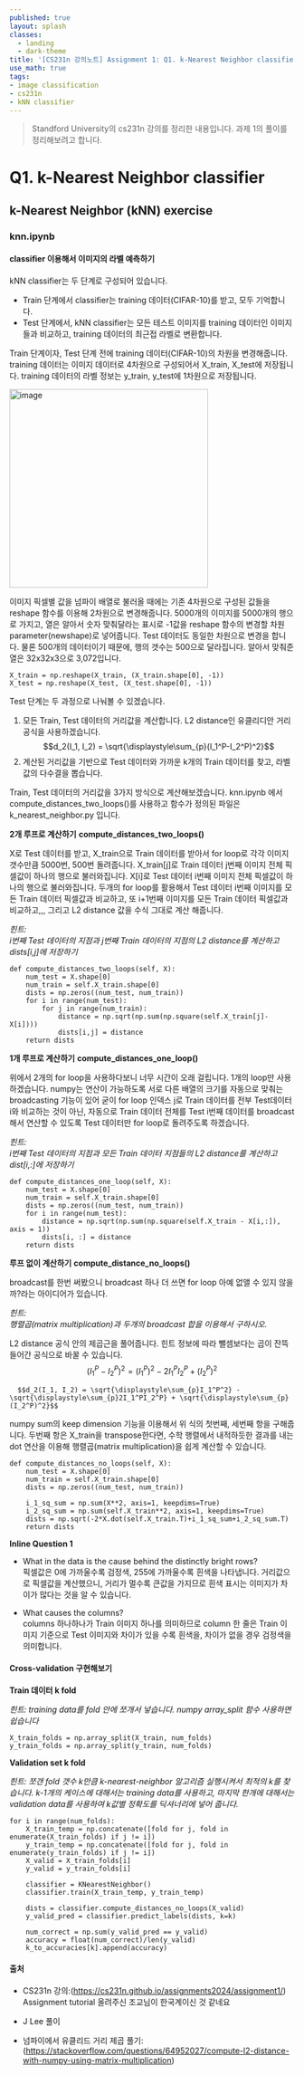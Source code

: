 ```yaml
---
published: true
layout: splash
classes:
  - landing
  - dark-theme
title: '[CS231n 강의노트] Assignment 1: Q1. k-Nearest Neighbor classifier'
use_math: true
tags:
- image classification
- cs231n
- kNN classifier
---
```


> Standford University의 cs231n 강의를 정리한 내용입니다.
> 과제 1의 풀이를 정리해보려고 합니다.


# Q1. k-Nearest Neighbor classifier
## k-Nearest Neighbor (kNN) exercise
### knn.ipynb

#### classifier 이용해서 이미지의 라벨 예측하기
kNN classifier는 두 단계로 구성되어 있습니다.
- Train 단계에서 classifier는 training 데이터(CIFAR-10)를 받고, 모두 기억합니다.
- Test 단계에서, kNN classifier는 모든 테스트 이미지를 training 데이터인 이미지들과 비교하고, training 데이터의 최근접 라벨로 변환합니다.

Train 단계이자, Test 단계 전에 training 데이터(CIFAR-10)의 차원을 변경해줍니다. training 데이터는 이미지 데이터로 4차원으로 구성되어서 X_train, X_test에 저장됩니다. training 데이터의 라벨 정보는 y_train, y_test에 1차원으로 저장됩니다.

<img width="351" alt="image" src="https://github.com/samsung-chungso/samsung-chungso.github.io/assets/103614665/47ca5cd0-a1cd-486b-8da1-758dff213022">


이미지 픽셀별 값을 넘파이 배열로 불러올 때에는 기존 4차원으로 구성된 값들을 reshape 함수를 이용해 2차원으로 변경해줍니다. 5000개의 이미지를 5000개의 행으로 가지고, 열은 알아서 숫자 맞춰달라는 표시로 -1값을 reshape 함수의 변경할 차원 parameter(newshape)로 넣어줍니다. Test 데이터도 동일한 차원으로 변경을 합니다. 물론 500개의 데이터이기 때문에, 행의 갯수는 500으로 달라집니다. 알아서 맞춰준 열은 32x32x3으로 3,072입니다.

    X_train = np.reshape(X_train, (X_train.shape[0], -1))
    X_test = np.reshape(X_test, (X_test.shape[0], -1))

Test 단계는 두 과정으로 나눠볼 수 있겠습니다.

  1. 모든 Train, Test 데이터의 거리값을 계산합니다. L2 distance인 유클리디안 거리 공식을 사용하겠습니다.
        $$d_2(I_1, I_2) = \sqrt{\displaystyle\sum_{p}(I_1^P-I_2^P)^2}$$
  2. 계산된 거리값을 기반으로 Test 데이터와 가까운 k개의 Train 데이터를 찾고, 라벨값의 다수결을 뽑습니다.

Train, Test 데이터의 거리값을 3가지 방식으로 계산해보겠습니다. knn.ipynb 에서 compute_distances_two_loops()를 사용하고 함수가 정의된 파일은 k_nearest_neighbor.py 입니다.  

**2개 루프로 계산하기**
**compute_distances_two_loops()**

X로 Test 데이터를 받고, X_train으로 Train 데이터를 받아서 for loop로 각각 이미지 갯수만큼 5000번, 500번 돌려줍니다. X_train[j]로 Train 데이터 j번째 이미지 전체 픽셀값이 하나의 행으로 불러와집니다. X[i]로 Test 데이터 i번째 이미지 전체 픽셀값이 하나의 행으로 불러와집니다. 두개의 for loop를 활용해서 Test 데이터 i번째 이미지를 모든 Train 데이터 픽셀값과 비교하고, 또 i+1번째 이미지를 모든 Train 데이터 픽셀값과 비교하고,,, 그리고 L2 distance 값을 수식 그대로 계산 해줍니다.

*힌트:*  
*i번째 Test 데이터의 지점과 j번째 Train 데이터의 지점의 L2 distance를 계산하고 dists[i,j]에 저장하기*

    def compute_distances_two_loops(self, X):
        num_test = X.shape[0]
        num_train = self.X_train.shape[0]
        dists = np.zeros((num_test, num_train))
        for i in range(num_test):
            for j in range(num_train): 
                distance = np.sqrt(np.sum(np.square(self.X_train[j]- X[i])))
                dists[i,j] = distance
        return dists

**1개 루프로 계산하기**
**compute_distances_one_loop()**

위에서 2개의 for loop을 사용하다보니 너무 시간이 오래 걸립니다. 1개의 loop만 사용하겠습니다. numpy는 연산이 가능하도록 서로 다른 배열의 크기를 자동으로 맞춰는 broadcasting 기능이 있어 굳이 for loop 인덱스 j로 Train 데이터를 전부 Test데이터 i와 비교하는 것이 아닌, 자동으로 Train 데이터 전체를 Test i번째 데이터를 broadcast해서 연산할 수 있도록 Test 데이터만 for loop로 돌려주도록 하겠습니다.

*힌트:*  
*i번째 Test 데이터의 지점과 모든 Train 데이터 지점들의 L2 distance를 계산하고 dist[i,:]에 저장하기*

    def compute_distances_one_loop(self, X):
        num_test = X.shape[0]
        num_train = self.X_train.shape[0]
        dists = np.zeros((num_test, num_train))
        for i in range(num_test):
            distance = np.sqrt(np.sum(np.square(self.X_train - X[i,:]), axis = 1))
            dists[i, :] = distance
        return dists

**루프 없이 계산하기**
**compute_distance_no_loops()**

broadcast를 한번 써봤으니 broadcast 하나 더 쓰면 for loop 아예 없앨 수 있지 않을까?라는 아이디어가 있습니다. 

*힌트:*  
*행렬곱(matrix multiplication)과 두개의 broadcast 합을 이용해서 구하시오.*

L2 distance 공식 안의 제곱근을 풀어줍니다. 힌트 정보에 따라 뺄셈보다는 곱이 잔뜩 들어간 공식으로 바꿀 수 있습니다.   
      $$(I_1^P-I_2^P)^2 = (I_1^P)^2 - 2 I_1^P I_2^P + (I_2^P)^2$$  
  
      $$d_2(I_1, I_2) = \sqrt{\displaystyle\sum_{p}I_1^P^2} - \sqrt{\displaystyle\sum_{p}2I_1^PI_2^P} + \sqrt{\displaystyle\sum_{p}(I_2^P)^2}$$  

numpy sum의 keep dimension 기능을 이용해서 위 식의 첫번째, 세번째 항을 구해줍니다. 두번째 항은 X_train을 transpose한다면, 수학 행렬에서 내적하듯한 결과를 내는 dot 연산을 이용해 행렬곱(matrix multiplication)을 쉽게 계산할 수 있습니다.
  
    def compute_distances_no_loops(self, X):
        num_test = X.shape[0]
        num_train = self.X_train.shape[0]
        dists = np.zeros((num_test, num_train))
        
        i_1_sq_sum = np.sum(X**2, axis=1, keepdims=True)
        i_2_sq_sum = np.sum(self.X_train**2, axis=1, keepdims=True)
        dists = np.sqrt(-2*X.dot(self.X_train.T)+i_1_sq_sum+i_2_sq_sum.T)
        return dists
        

**Inline Question 1**
- What in the data is the cause behind the distinctly bright rows?  
픽셀값은 0에 가까울수록 검정색, 255에 가까울수록 흰색을 나타냅니다. 거리값으로 픽셀값을 계산했으니, 거리가 멀수록 큰값을 가지므로 흰색 표시는 이미지가 차이가 많다는 것을 알 수 있습니다. 
  
- What causes the columns?  
columns 하나하나가 Train 이미지 하나를 의미하므로 column 한 줄은 Train 이미지 기준으로 Test 이미지와 차이가 있을 수록 흰색을, 차이가 없을 경우 검정색을 의미합니다.

#### Cross-validation 구현해보기

**Train 데이터 k fold**

*힌트:*
*training data를 fold 안에 쪼개서 넣습니다. numpy array_split 함수 사용하면 쉽습니다*
    
    X_train_folds = np.array_split(X_train, num_folds)
    y_train_folds = np.array_split(y_train, num_folds)


**Validation set k fold**

*힌트:*
*쪼갠 fold 갯수 k만큼 k-nearest-neighbor 알고리즘 실행시켜서 최적의 k를 찾습니다. k-1개의 케이스에 대해서는 training data를 사용하고, 마지막 한개에 대해서는 validation data를 사용하여 k값별 정확도를 딕셔너리에 넣어 줍니다.*

    for i in range(num_folds):
        X_train_temp = np.concatenate([fold for j, fold in enumerate(X_train_folds) if j != i])
        y_train_temp = np.concatenate([fold for j, fold in enumerate(y_train_folds) if j != i])
        X_valid = X_train_folds[i]
        y_valid = y_train_folds[i]

        classifier = KNearestNeighbor()
        classifier.train(X_train_temp, y_train_temp)

        dists = classifier.compute_distances_no_loops(X_valid)
        y_valid_pred = classifier.predict_labels(dists, k=k)

        num_correct = np.sum(y_valid_pred == y_valid)
        accuracy = float(num_correct)/len(y_valid)
        k_to_accuracies[k].append(accuracy)


#### 출처
- CS231n 강의:(https://cs231n.github.io/assignments2024/assignment1/)
   Assignment tutorial 올려주신 조교님이 한국계이신 것 같네요
- J Lee 풀이

- 넘파이에서 유클리드 거리 제곱 풀기: (https://stackoverflow.com/questions/64952027/compute-l2-distance-with-numpy-using-matrix-multiplication)

